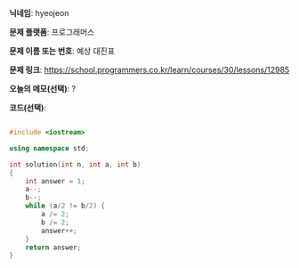 **닉네임**: hyeojeon

**문제 플랫폼**: 프로그래머스

**문제 이름 또는 번호**: 예상 대진표

**문제 링크**: https://school.programmers.co.kr/learn/courses/30/lessons/12985

**오늘의 메모(선택)**: ?

**코드(선택)**:

```cpp

#include <iostream>

using namespace std;

int solution(int n, int a, int b)
{
    int answer = 1;
    a--;
    b--;
    while (a/2 != b/2) {
        a /= 2;
        b /= 2;
        answer++;
    }
    return answer;
}

```
